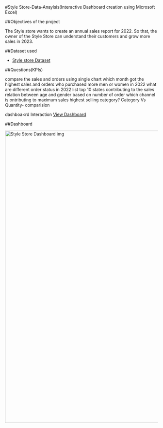 #Style Store-Data-Anaylsis(Interactive Dashboard creation using Microsoft Excel)

##Objectives of the project

The Style store wants to create an annual sales report for 2022. So that, the owner of the Style Store can understand their customers and grow more sales in 2023.



##Dataset used
- <a href="https://github.com/jeel018makwana/Data-Analysis-Dashboard-using-Excel/blob/main/Style%20Store.xlsx">Style store Dataset</a>



##Questions(KPIs)

compare the sales and orders using single chart
which month got the highest sales and orders
who purchased more men or women in 2022
what are different order status in 2022
list top 10 states contributing to the  sales
relation between age and gender based on number of order
which channel is ontributing to maximum sales
highest selling category? 
Category Vs Quantity- comparision

dashboa<rd Interaction <a href="https://github.com/jeel018makwana/Data-Analysis-Dashboard-using-Excel/blob/main/Style%20Store%20Dashboard%20img.png">View Dashboard</a>


##Dashboard 

<img width="1338" height="960" alt="Style Store Dashboard img" src="https://github.com/user-attachments/assets/460c6a45-e19d-4990-9815-44f928142954" />



